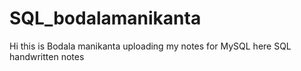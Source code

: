 # SQL_bodalamanikanta
Hi this is Bodala manikanta uploading my notes for MySQL here
SQL handwritten notes
